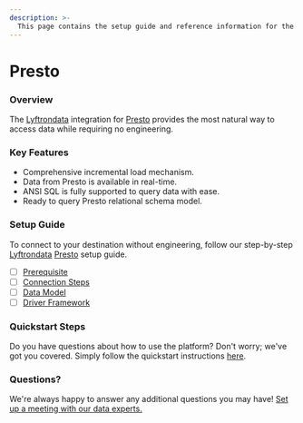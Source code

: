 ```yaml
---
description: >-
  This page contains the setup guide and reference information for the Presto source connector.
---
```


# Presto

### Overview

The [Lyftrondata](https://www.lyftrondata.com/) integration for [Presto](None) provides the most natural way to access data while requiring no engineering.

### Key Features

* Comprehensive incremental load mechanism.
* Data from Presto is available in real-time.&#x20;
* ANSI SQL is fully supported to query data with ease.
* Ready to query Presto relational schema model.

### Setup Guide

To connect to your destination without engineering, follow our step-by-step [Lyftrondata](https://www.lyftrondata.com/)  [Presto](None) setup guide.

* [ ] [Prerequisite](prerequisite.md)
* [ ] [Connection Steps](connection-steps.md)
* [ ] [Data Model](data-model/erd.md)
* [ ] [Driver Framework](driver-framework/)

### Quickstart Steps

Do you have questions about how to use the platform? Don't worry; we've got you covered. Simply follow the quickstart instructions [here](../README.md).

### Questions? <a href="#questions" id="questions"></a>

We're always happy to answer any additional questions you may have! [Set up a meeting with our data experts.](https://www.lyftrondata.com/book-a-meeting/)

